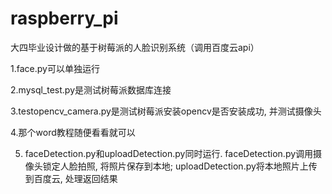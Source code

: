 # raspberry_pi
大四毕业设计做的基于树莓派的人脸识别系统（调用百度云api）

1.face.py可以单独运行

2.mysql_test.py是测试树莓派数据库连接

3.testopencv_camera.py是测试树莓派安装opencv是否安装成功, 并测试摄像头

4.那个word教程随便看看就可以

5. faceDetection.py和uploadDetection.py同时运行. faceDetection.py调用摄像头锁定人脸拍照, 将照片保存到本地; uploadDetection.py将本地照片上传到百度云, 处理返回结果
